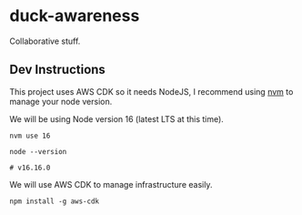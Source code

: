 # duck-awareness

Collaborative stuff.

## Dev Instructions

This project uses AWS CDK so it needs NodeJS, I recommend using [nvm](https://nvm.sh/) to manage your node version.

We will be using Node version 16 (latest LTS at this time).

```
nvm use 16

node --version

# v16.16.0
```

We will use AWS CDK to manage infrastructure easily.

```
npm install -g aws-cdk


```